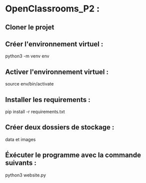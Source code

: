 # OpenClassrooms_P2 :

## Cloner le projet

## Créer l'environnement virtuel :
python3 -m venv env

## Activer l'environnement virtuel :
source env/bin/activate

## Installer les requirements : 
pip install -r requirements.txt

## Créer deux dossiers de stockage :
data et images

## Éxécuter le programme avec la commande suivants :
python3 website.py

